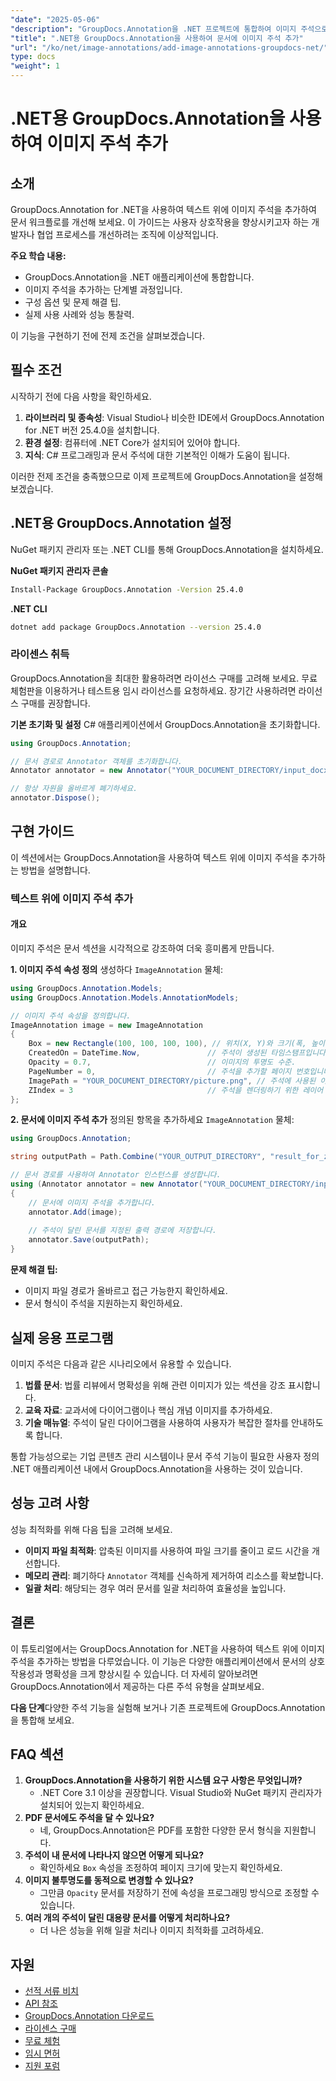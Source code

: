 ```yaml
---
"date": "2025-05-06"
"description": "GroupDocs.Annotation을 .NET 프로젝트에 통합하여 이미지 주석으로 문서를 더욱 풍부하게 만드는 방법을 알아보세요. 사용자 참여도를 높이고 협업을 간소화하세요."
"title": ".NET용 GroupDocs.Annotation을 사용하여 문서에 이미지 주석 추가"
"url": "/ko/net/image-annotations/add-image-annotations-groupdocs-net/"
type: docs
"weight": 1
---
```


# .NET용 GroupDocs.Annotation을 사용하여 이미지 주석 추가

## 소개

GroupDocs.Annotation for .NET을 사용하여 텍스트 위에 이미지 주석을 추가하여 문서 워크플로를 개선해 보세요. 이 가이드는 사용자 상호작용을 향상시키고자 하는 개발자나 협업 프로세스를 개선하려는 조직에 이상적입니다.

**주요 학습 내용:**
- GroupDocs.Annotation을 .NET 애플리케이션에 통합합니다.
- 이미지 주석을 추가하는 단계별 과정입니다.
- 구성 옵션 및 문제 해결 팁.
- 실제 사용 사례와 성능 통찰력.

이 기능을 구현하기 전에 전제 조건을 살펴보겠습니다.

## 필수 조건
시작하기 전에 다음 사항을 확인하세요.

1. **라이브러리 및 종속성**: Visual Studio나 비슷한 IDE에서 GroupDocs.Annotation for .NET 버전 25.4.0을 설치합니다.
2. **환경 설정**: 컴퓨터에 .NET Core가 설치되어 있어야 합니다.
3. **지식**: C# 프로그래밍과 문서 주석에 대한 기본적인 이해가 도움이 됩니다.

이러한 전제 조건을 충족했으므로 이제 프로젝트에 GroupDocs.Annotation을 설정해 보겠습니다.

## .NET용 GroupDocs.Annotation 설정
NuGet 패키지 관리자 또는 .NET CLI를 통해 GroupDocs.Annotation을 설치하세요.

**NuGet 패키지 관리자 콘솔**
```bash
Install-Package GroupDocs.Annotation -Version 25.4.0
```

**.NET CLI**
```bash
dotnet add package GroupDocs.Annotation --version 25.4.0
```

### 라이센스 취득
GroupDocs.Annotation을 최대한 활용하려면 라이선스 구매를 고려해 보세요. 무료 체험판을 이용하거나 테스트용 임시 라이선스를 요청하세요. 장기간 사용하려면 라이선스 구매를 권장합니다.

**기본 초기화 및 설정**
C# 애플리케이션에서 GroupDocs.Annotation을 초기화합니다.

```csharp
using GroupDocs.Annotation;

// 문서 경로로 Annotator 객체를 초기화합니다.
Annotator annotator = new Annotator("YOUR_DOCUMENT_DIRECTORY/input_docx.docx");

// 항상 자원을 올바르게 폐기하세요.
annotator.Dispose();
```

## 구현 가이드
이 섹션에서는 GroupDocs.Annotation을 사용하여 텍스트 위에 이미지 주석을 추가하는 방법을 설명합니다.

### 텍스트 위에 이미지 주석 추가
#### 개요
이미지 주석은 문서 섹션을 시각적으로 강조하여 더욱 흥미롭게 만듭니다.

**1. 이미지 주석 속성 정의**
생성하다 `ImageAnnotation` 물체:

```csharp
using GroupDocs.Annotation.Models;
using GroupDocs.Annotation.Models.AnnotationModels;

// 이미지 주석 속성을 정의합니다.
ImageAnnotation image = new ImageAnnotation
{
    Box = new Rectangle(100, 100, 100, 100), // 위치(X, Y)와 크기(폭, 높이)를 설정합니다.
    CreatedOn = DateTime.Now,               // 주석이 생성된 타임스탬프입니다.
    Opacity = 0.7,                          // 이미지의 투명도 수준.
    PageNumber = 0,                         // 주석을 추가할 페이지 번호입니다.
    ImagePath = "YOUR_DOCUMENT_DIRECTORY/picture.png", // 주석에 사용된 이미지 파일의 경로입니다.
    ZIndex = 3                              // 주석을 렌더링하기 위한 레이어 순서.
};
```

**2. 문서에 이미지 주석 추가**
정의된 항목을 추가하세요 `ImageAnnotation` 물체:

```csharp
using GroupDocs.Annotation;

string outputPath = Path.Combine("YOUR_OUTPUT_DIRECTORY", "result_for_zIndex.docx");

// 문서 경로를 사용하여 Annotator 인스턴스를 생성합니다.
using (Annotator annotator = new Annotator("YOUR_DOCUMENT_DIRECTORY/input_docx.docx"))
{
    // 문서에 이미지 주석을 추가합니다.
    annotator.Add(image);
    
    // 주석이 달린 문서를 지정된 출력 경로에 저장합니다.
    annotator.Save(outputPath);
}
```

**문제 해결 팁:**
- 이미지 파일 경로가 올바르고 접근 가능한지 확인하세요.
- 문서 형식이 주석을 지원하는지 확인하세요.

## 실제 응용 프로그램
이미지 주석은 다음과 같은 시나리오에서 유용할 수 있습니다.

1. **법률 문서**: 법률 리뷰에서 명확성을 위해 관련 이미지가 있는 섹션을 강조 표시합니다.
2. **교육 자료**: 교과서에 다이어그램이나 핵심 개념 이미지를 추가하세요.
3. **기술 매뉴얼**: 주석이 달린 다이어그램을 사용하여 사용자가 복잡한 절차를 안내하도록 합니다.

통합 가능성으로는 기업 콘텐츠 관리 시스템이나 문서 주석 기능이 필요한 사용자 정의 .NET 애플리케이션 내에서 GroupDocs.Annotation을 사용하는 것이 있습니다.

## 성능 고려 사항
성능 최적화를 위해 다음 팁을 고려해 보세요.
- **이미지 파일 최적화**: 압축된 이미지를 사용하여 파일 크기를 줄이고 로드 시간을 개선합니다.
- **메모리 관리**: 폐기하다 `Annotator` 객체를 신속하게 제거하여 리소스를 확보합니다.
- **일괄 처리**: 해당되는 경우 여러 문서를 일괄 처리하여 효율성을 높입니다.

## 결론
이 튜토리얼에서는 GroupDocs.Annotation for .NET을 사용하여 텍스트 위에 이미지 주석을 추가하는 방법을 다루었습니다. 이 기능은 다양한 애플리케이션에서 문서의 상호 작용성과 명확성을 크게 향상시킬 수 있습니다. 더 자세히 알아보려면 GroupDocs.Annotation에서 제공하는 다른 주석 유형을 살펴보세요.

**다음 단계**다양한 주석 기능을 실험해 보거나 기존 프로젝트에 GroupDocs.Annotation을 통합해 보세요.

## FAQ 섹션
1. **GroupDocs.Annotation을 사용하기 위한 시스템 요구 사항은 무엇입니까?**
   - .NET Core 3.1 이상을 권장합니다. Visual Studio와 NuGet 패키지 관리자가 설치되어 있는지 확인하세요.
2. **PDF 문서에도 주석을 달 수 있나요?**
   - 네, GroupDocs.Annotation은 PDF를 포함한 다양한 문서 형식을 지원합니다.
3. **주석이 내 문서에 나타나지 않으면 어떻게 되나요?**
   - 확인하세요 `Box` 속성을 조정하여 페이지 크기에 맞는지 확인하세요.
4. **이미지 불투명도를 동적으로 변경할 수 있나요?**
   - 그만큼 `Opacity` 문서를 저장하기 전에 속성을 프로그래밍 방식으로 조정할 수 있습니다.
5. **여러 개의 주석이 달린 대용량 문서를 어떻게 처리하나요?**
   - 더 나은 성능을 위해 일괄 처리나 이미지 최적화를 고려하세요.

## 자원
- [선적 서류 비치](https://docs.groupdocs.com/annotation/net/)
- [API 참조](https://reference.groupdocs.com/annotation/net/)
- [GroupDocs.Annotation 다운로드](https://releases.groupdocs.com/annotation/net/)
- [라이센스 구매](https://purchase.groupdocs.com/buy)
- [무료 체험](https://releases.groupdocs.com/annotation/net/)
- [임시 면허](https://purchase.groupdocs.com/temporary-license/)
- [지원 포럼](https://forum.groupdocs.com/c/annotation/)